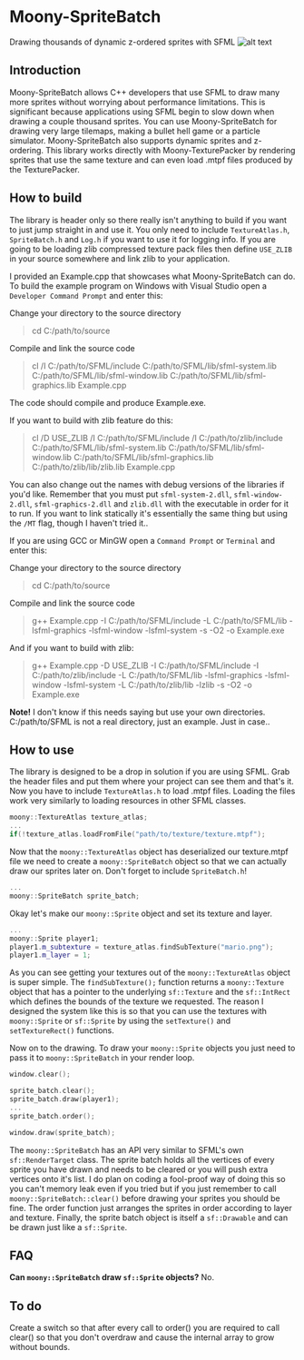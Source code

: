 # Moony-SpriteBatch
Drawing thousands of dynamic z-ordered sprites with SFML
![alt text](screenshot.png)

## Introduction
Moony-SpriteBatch allows C++ developers that use SFML to draw many more sprites without worrying about performance limitations. This is significant because applications using SFML begin to slow down when drawing a couple thousand sprites. You can use Moony-SpriteBatch for drawing very large tilemaps, making a bullet hell game or a particle simulator. Moony-SpriteBatch also supports dynamic sprites and z-ordering. This library works directly with Moony-TexturePacker by rendering sprites that use the same texture and can even load .mtpf files produced by the TexturePacker.

## How to build
The library is header only so there really isn't anything to build if you want to just jump straight in and use it. You only need to include `TextureAtlas.h`, `SpriteBatch.h` and `Log.h` if you want to use it for logging info. If you are going to be loading zlib compressed texture pack files then define `USE_ZLIB` in your source somewhere and link zlib to your application.

I provided an Example.cpp that showcases what Moony-SpriteBatch can do. To build the example program on Windows with Visual Studio open a `Developer Command Prompt` and enter this:

Change your directory to the source directory
>cd C:/path/to/source

Compile and link the source code
>cl /I C:/path/to/SFML/include C:/path/to/SFML/lib/sfml-system.lib C:/path/to/SFML/lib/sfml-window.lib C:/path/to/SFML/lib/sfml-graphics.lib Example.cpp

The code should compile and produce Example.exe.

If you want to build with zlib feature do this:
>cl /D USE_ZLIB /I C:/path/to/SFML/include /I C:/path/to/zlib/include C:/path/to/SFML/lib/sfml-system.lib C:/path/to/SFML/lib/sfml-window.lib C:/path/to/SFML/lib/sfml-graphics.lib C:/path/to/zlib/lib/zlib.lib Example.cpp

You can also change out the names with debug versions of the libraries if you'd like. Remember that you must put `sfml-system-2.dll`, `sfml-window-2.dll`, `sfml-graphics-2.dll` and `zlib.dll` with the executable in order for it to run. If you want to link statically it's essentially the same thing but using the `/MT` flag, though I haven't tried it..


If you are using GCC or MinGW open a `Command Prompt` or `Terminal` and enter this:

Change your directory to the source directory
>cd C:/path/to/source

Compile and link the source code
>g++ Example.cpp -I C:/path/to/SFML/include -L C:/path/to/SFML/lib -lsfml-graphics -lsfml-window -lsfml-system -s -O2 -o Example.exe

And if you want to build with zlib:
>g++ Example.cpp -D USE_ZLIB -I C:/path/to/SFML/include -I C:/path/to/zlib/include -L C:/path/to/SFML/lib -lsfml-graphics -lsfml-window -lsfml-system -L C:/path/to/zlib/lib -lzlib -s -O2 -o Example.exe

__Note!__ I don't know if this needs saying but use your own directories. C:/path/to/SFML is not a real directory, just an example. Just in case..

## How to use
The library is designed to be a drop in solution if you are using SFML. Grab the header files and put them where your project can see them and that's it. Now you have to include `TextureAtlas.h` to load .mtpf files. Loading the files work very similarly to loading resources in other SFML classes.
```cpp
moony::TextureAtlas texture_atlas;
...
if(!texture_atlas.loadFromFile("path/to/texture/texture.mtpf");
```

Now that the `moony::TextureAtlas` object has deserialized our texture.mtpf file we need to create a `moony::SpriteBatch` object so that we can actually draw our sprites later on. Don't forget to include `SpriteBatch.h`!
```cpp
...
moony::SpriteBatch sprite_batch;
```

Okay let's make our `moony::Sprite` object and set its texture and layer.
```cpp
...
moony::Sprite player1;
player1.m_subtexture = texture_atlas.findSubTexture("mario.png");
player1.m_layer = 1;
```

As you can see getting your textures out of the `moony::TextureAtlas` object is super simple. The `findSubTexture();` function returns a `moony::Texture` object that has a pointer to the underlying `sf::Texture` and the `sf::IntRect` which defines the bounds of the texture we requested. The reason I designed the system like this is so that you can use the textures with `moony::Sprite` or `sf::Sprite` by using the `setTexture()` and `setTextureRect()` functions.

Now on to the drawing. To draw your `moony::Sprite` objects you just need to pass it to `moony::SpriteBatch` in your render loop.
```cpp
window.clear();

sprite_batch.clear();
sprite_batch.draw(player1);
...
sprite_batch.order();

window.draw(sprite_batch);
```

The `moony::SpriteBatch` has an API very similar to SFML's own `sf::RenderTarget` class. The sprite batch holds all the vertices of every sprite you have drawn and needs to be cleared or you will push extra vertices onto it's list. I do plan on coding a fool-proof way of doing this so you can't memory leak even if you tried but if you just remember to call `moony::SpriteBatch::clear()` before drawing your sprites you should be fine. The order function just arranges the sprites in order according to layer and texture. Finally, the sprite batch object is itself a `sf::Drawable` and can be drawn just like a `sf::Sprite`.

## FAQ
__Can `moony::SpriteBatch` draw `sf::Sprite` objects?__ No.

## To do
Create a switch so that after every call to order() you are required to call clear() so that you don't overdraw and cause the internal array to grow without bounds.
